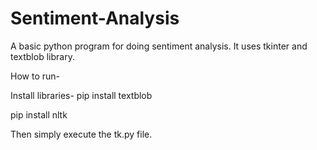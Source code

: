 # Sentiment-Analysis
A basic python program for doing sentiment analysis. It uses tkinter and textblob library.  

How to run- 

Install libraries- 
pip install textblob 

pip install nltk

Then simply execute the tk.py file. 
